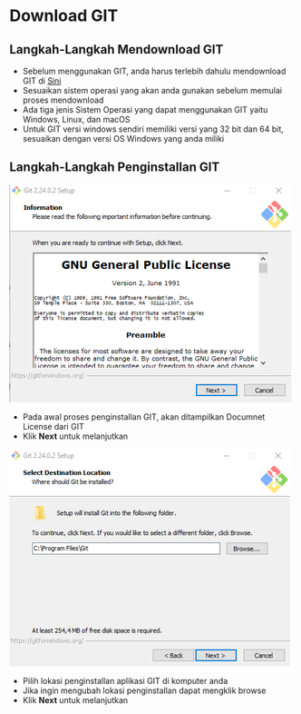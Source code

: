 # Download GIT

## Langkah-Langkah Mendownload GIT

* Sebelum menggunakan GIT, anda harus terlebih dahulu mendownload GIT di [Sini](https://git-scm.com/downloads)
* Sesuaikan sistem operasi yang akan anda gunakan sebelum memulai proses mendownload
* Ada tiga jenis Sistem Operasi yang dapat menggunakan GIT yaitu Windows, Linux, dan macOS
* Untuk GIT versi windows sendiri memiliki versi yang 32 bit dan 64 bit, sesuaikan dengan versi OS Windows yang anda miliki

## Langkah-Langkah Penginstallan GIT

![01-screenshoot](/images/Screenshot_181.png)

* Pada awal proses penginstallan GIT, akan ditampilkan Documnet License dari GIT
* Klik **Next** untuk melanjutkan

![02-screenshoot](/images/Screenshot_182.png)

* Pilih lokasi penginstallan aplikasi GIT di komputer anda
* Jika ingin mengubah lokasi penginstallan dapat mengklik browse
* Klik **Next** untuk melanjutkan
